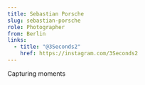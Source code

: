 ```yaml
---
title: Sebastian Porsche
slug: sebastian-porsche
role: Photographer
from: Berlin
links:
  - title: "@3Seconds2"
    href: https://instagram.com/3Seconds2
---
```

Capturing moments